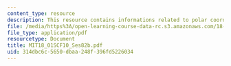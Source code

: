 ```yaml
---
content_type: resource
description: This resource contains informations related to polar coordinates.
file: /media/https%3A/open-learning-course-data-rc.s3.amazonaws.com/18-01sc-single-variable-calculus-fall-2010/314dbc6c5650dbaa248f396fd5226034_MIT18_01SCF10_Ses82b.pdf
file_type: application/pdf
resourcetype: Document
title: MIT18_01SCF10_Ses82b.pdf
uid: 314dbc6c-5650-dbaa-248f-396fd5226034
---
```

